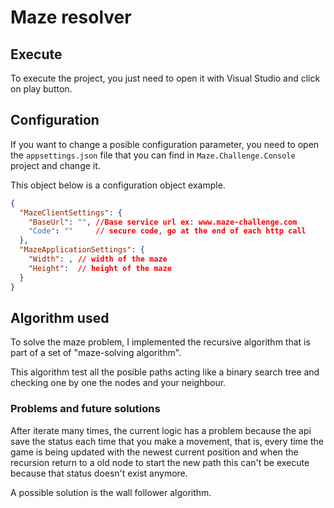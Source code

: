 # Maze resolver

## Execute
To execute the project, you just need to open it with Visual Studio and click on play button.

## Configuration
If you want to change a posible configuration parameter, you need to open the `appsettings.json` file that you can find in `Maze.Challenge.Console` project and change it.

This object below is a configuration object example.
```json
{
  "MazeClientSettings": {
    "BaseUrl": "", //Base service url ex: www.maze-challenge.com
    "Code": ""     // secure code, go at the end of each http call
  },
  "MazeApplicationSettings": {
    "Width": , // width of the maze
    "Height":  // height of the maze
  }
}
```

## Algorithm used
To solve the maze problem, I implemented the recursive algorithm that is part of a set of "maze-solving algorithm".

This algorithm test all the posible paths acting like a binary search tree and checking one by one the nodes and your neighbour.

### Problems and future solutions
After iterate many times, the current logic has a problem because the api save the status each time that you make a movement, that is, every time the game is being updated with the newest current position and when the recursion return to a old node to start the new path this can't be execute because that status doesn't exist anymore. 

A possible solution is the wall follower algorithm.
